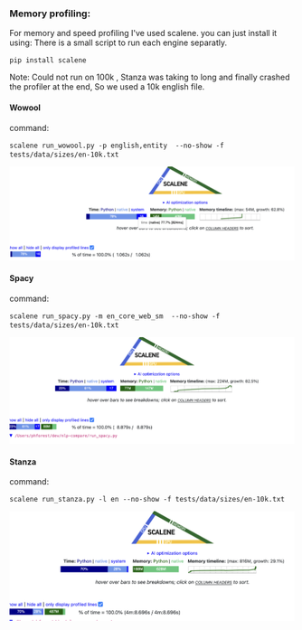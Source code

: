 ### Memory profiling:

For memory and speed profiling I've used scalene. you can just install it using:
There is a small script to run each engine separatly.

    pip install scalene

Note: Could not run on 100k , Stanza was taking to long and finally crashed the profiler at the end, So we used a 10k english file.

#### Wowool

command:

    scalene run_wowool.py -p english,entity  --no-show -f tests/data/sizes/en-10k.txt

![Profile of Wowool](../img/profile_en_10k_wowool.png)

#### Spacy

command:

    scalene run_spacy.py -m en_core_web_sm  --no-show -f tests/data/sizes/en-10k.txt

![Profile of SpaCy](../img/profile_en_10k_spacy.png)

#### Stanza

command:

    scalene run_stanza.py -l en --no-show -f tests/data/sizes/en-10k.txt

![Profile of Stanza](../img/profile_en_10k_stanza.png)
